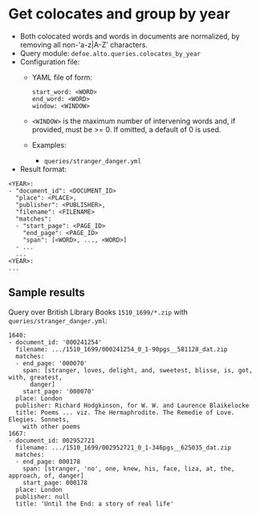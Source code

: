 # Get colocates and group by year

* Both colocated words and words in documents are normalized, by removing all non-'a-z|A-Z' characters.
* Query module: `defoe.alto.queries.colocates_by_year`
* Configuration file:
  - YAML file of form:

    ```
    start_word: <WORD>
    end_word: <WORD>
    window: <WINDOW>
    ```

  - `<WINDOW>` is the maximum number of intervening words and, if
    provided, must be >= 0. If omitted, a default of 0 is used.
  - Examples:
    - `queries/stranger_danger.yml`
* Result format:

```
<YEAR>:
- "document_id": <DOCUMENT_ID>
  "place": <PLACE>,
  "publisher": <PUBLISHER>,
  "filename": <FILENAME>
  "matches":
  - "start_page": <PAGE_ID>
    "end_page": <PAGE_ID>
    "span": [<WORD>, ..., <WORD>]
  - ...
  ...
<YEAR>:
...
```

## Sample results

Query over British Library Books `1510_1699/*.zip` with `queries/stranger_danger.yml`:

```
1640:
- document_id: '000241254'
  filename: .../1510_1699/000241254_0_1-90pgs__581128_dat.zip
  matches:
  - end_page: '000070'
    span: [stranger, loves, delight, and, sweetest, blisse, is, got, with, greatest,
      danger]
    start_page: '000070'
  place: London
  publisher: Richard Hodgkinson, for W. W. and Laurence Blaikelocke
  title: Poems ... viz. The Hermaphrodite. The Remedie of Love. Elegies. Sonnets,
    with other poems
1667:
- document_id: 002952721
  filename: .../1510_1699/002952721_0_1-346pgs__625035_dat.zip
  matches:
  - end_page: 000178
    span: [stranger, 'no', one, knew, his, face, liza, at, the, approach, of, danger]
    start_page: 000178
  place: London
  publisher: null
  title: 'Until the End: a story of real life'
```
